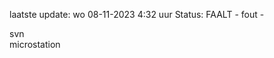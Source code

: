 laatste update: 
wo 08-11-2023  4:32   uur 
Status: FAALT - fout - 
<div class="service R">svn</div><div class="service R">microstation</div>